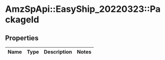 # AmzSpApi::EasyShip_20220323::PackageId

## Properties
Name | Type | Description | Notes
------------ | ------------- | ------------- | -------------

